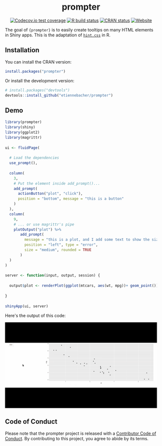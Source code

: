 
<div align="center">
  
  <h1>prompter</h1>

<!-- badges: start -->
[![Codecov.io test coverage](https://codecov.io/gh/etiennebacher/prompter/branch/master/graphs/badge.svg)](https://codecov.io/github/etiennebacher/prompter)
[![R build status](https://github.com/etiennebacher/prompter/workflows/R-CMD-check/badge.svg)](https://github.com/etiennebacher/prompter/actions)
[![CRAN status](https://www.r-pkg.org/badges/version/prompter)](https://CRAN.R-project.org/package=prompter)
[![Website](https://img.shields.io/badge/Website-Visit-blue)](https://prompter.etiennebacher.com/#/)
<!-- badges: end -->

  </div>
  
The goal of `{prompter}` is to easily create tooltips on many HTML elements in Shiny apps. This is the adaptation of [`hint.css`](https://github.com/chinchang/hint.css) in R.


## Installation

You can install the CRAN version:
``` r
install.packages("prompter")
```

Or install the development version:
``` r
# install.packages("devtools")
devtools::install_github("etiennebacher/prompter")
```


## Demo

``` r
library(prompter)
library(shiny)
library(ggplot2)
library(magrittr)

ui <- fluidPage(

  # Load the dependencies
  use_prompt(),
  
  column(
    3, 
    # Put the element inside add_prompt()...
    add_prompt(
      actionButton("plot", "click"), 
      position = "bottom", message = "this is a button"
    )
  ),
  column(
    9,
    # ... or use magrittr's pipe
    plotOutput("plot") %>% 
       add_prompt(
         message = "this is a plot, and I add some text to show the size of the box",
         position = "left", type = "error", 
         size = "medium", rounded = TRUE
       )
  )
)

server <- function(input, output, session) {
  
  output$plot <- renderPlot(ggplot(mtcars, aes(wt, mpg))+ geom_point())
  
}

shinyApp(ui, server)
```
Here's the output of this code:

![](demo2.gif)

## Code of Conduct

Please note that the prompter project is released with a [Contributor Code of Conduct](https://contributor-covenant.org/version/2/0/CODE_OF_CONDUCT.html). By contributing to this project, you agree to abide by its terms.
